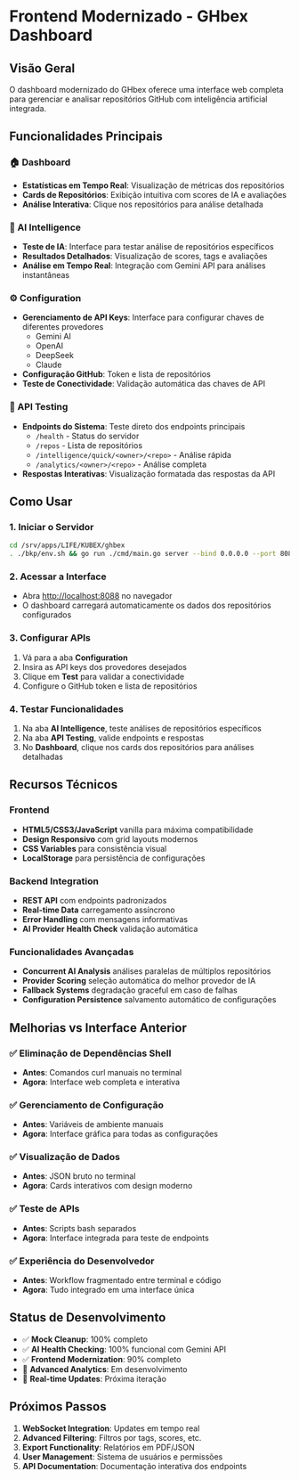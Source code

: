 # Frontend Modernizado - GHbex Dashboard

## Visão Geral

O dashboard modernizado do GHbex oferece uma interface web completa para gerenciar e analisar repositórios GitHub com inteligência artificial integrada.

## Funcionalidades Principais

### 🏠 Dashboard

- **Estatísticas em Tempo Real**: Visualização de métricas dos repositórios
- **Cards de Repositórios**: Exibição intuitiva com scores de IA e avaliações
- **Análise Interativa**: Clique nos repositórios para análise detalhada

### 🧠 AI Intelligence

- **Teste de IA**: Interface para testar análise de repositórios específicos
- **Resultados Detalhados**: Visualização de scores, tags e avaliações
- **Análise em Tempo Real**: Integração com Gemini API para análises instantâneas

### ⚙️ Configuration

- **Gerenciamento de API Keys**: Interface para configurar chaves de diferentes provedores
  - Gemini AI
  - OpenAI
  - DeepSeek
  - Claude
- **Configuração GitHub**: Token e lista de repositórios
- **Teste de Conectividade**: Validação automática das chaves de API

### 🔧 API Testing

- **Endpoints do Sistema**: Teste direto dos endpoints principais
  - `/health` - Status do servidor
  - `/repos` - Lista de repositórios
  - `/intelligence/quick/<owner>/<repo>` - Análise rápida
  - `/analytics/<owner>/<repo>` - Análise completa
- **Respostas Interativas**: Visualização formatada das respostas da API

## Como Usar

### 1. Iniciar o Servidor

```bash
cd /srv/apps/LIFE/KUBEX/ghbex
. ./bkp/env.sh && go run ./cmd/main.go server --bind 0.0.0.0 --port 8088 -o 'seu-usuario' -r 'owner/repo1,owner/repo2'
```

### 2. Acessar a Interface

- Abra <http://localhost:8088> no navegador
- O dashboard carregará automaticamente os dados dos repositórios configurados

### 3. Configurar APIs

1. Vá para a aba **Configuration**
2. Insira as API keys dos provedores desejados
3. Clique em **Test** para validar a conectividade
4. Configure o GitHub token e lista de repositórios

### 4. Testar Funcionalidades

1. Na aba **AI Intelligence**, teste análises de repositórios específicos
2. Na aba **API Testing**, valide endpoints e respostas
3. No **Dashboard**, clique nos cards dos repositórios para análises detalhadas

## Recursos Técnicos

### Frontend

- **HTML5/CSS3/JavaScript** vanilla para máxima compatibilidade
- **Design Responsivo** com grid layouts modernos
- **CSS Variables** para consistência visual
- **LocalStorage** para persistência de configurações

### Backend Integration

- **REST API** com endpoints padronizados
- **Real-time Data** carregamento assíncrono
- **Error Handling** com mensagens informativas
- **AI Provider Health Check** validação automática

### Funcionalidades Avançadas

- **Concurrent AI Analysis** análises paralelas de múltiplos repositórios
- **Provider Scoring** seleção automática do melhor provedor de IA
- **Fallback Systems** degradação graceful em caso de falhas
- **Configuration Persistence** salvamento automático de configurações

## Melhorias vs Interface Anterior

### ✅ Eliminação de Dependências Shell

- **Antes**: Comandos curl manuais no terminal
- **Agora**: Interface web completa e interativa

### ✅ Gerenciamento de Configuração

- **Antes**: Variáveis de ambiente manuais
- **Agora**: Interface gráfica para todas as configurações

### ✅ Visualização de Dados

- **Antes**: JSON bruto no terminal
- **Agora**: Cards interativos com design moderno

### ✅ Teste de APIs

- **Antes**: Scripts bash separados
- **Agora**: Interface integrada para teste de endpoints

### ✅ Experiência do Desenvolvedor

- **Antes**: Workflow fragmentado entre terminal e código
- **Agora**: Tudo integrado em uma interface única

## Status de Desenvolvimento

- ✅ **Mock Cleanup**: 100% completo
- ✅ **AI Health Checking**: 100% funcional com Gemini API
- ✅ **Frontend Modernization**: 90% completo
- 🚧 **Advanced Analytics**: Em desenvolvimento
- 🚧 **Real-time Updates**: Próxima iteração

## Próximos Passos

1. **WebSocket Integration**: Updates em tempo real
2. **Advanced Filtering**: Filtros por tags, scores, etc.
3. **Export Functionality**: Relatórios em PDF/JSON
4. **User Management**: Sistema de usuários e permissões
5. **API Documentation**: Documentação interativa dos endpoints
